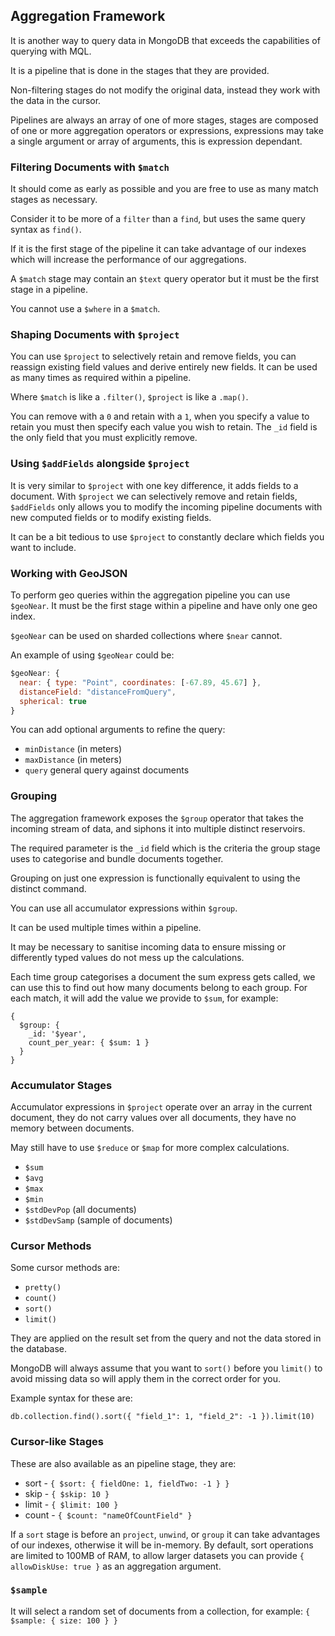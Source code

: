 ## Aggregation Framework

It is another way to query data in MongoDB that exceeds the capabilities of querying with MQL.

It is a pipeline that is done in the stages that they are provided.

Non-filtering stages do not modify the original data, instead they work with the data in the cursor.

Pipelines are always an array of one of more stages, stages are composed of one or more aggregation operators or expressions, expressions may take a single argument or array of arguments, this is expression dependant.

### Filtering Documents with `$match`

It should come as early as possible and you are free to use as many match stages as necessary.

Consider it to be more of a `filter` than a `find`, but uses the same query syntax as `find()`.

If it is the first stage of the pipeline it can take advantage of our indexes which will increase the performance of our aggregations.

A `$match` stage may contain an `$text` query operator but it must be the first stage in a pipeline.

You cannot use a `$where` in a `$match`.

### Shaping Documents with `$project`

You can use `$project` to selectively retain and remove fields, you can reassign existing field values and derive entirely new fields. It can be used as many times as required within a pipeline.

Where `$match` is like a `.filter()`, `$project` is like a `.map()`.

You can remove with a `0` and retain with a `1`, when you specify a value to retain you must then specify each value you wish to retain. The `_id` field is the only field that you must explicitly remove.

### Using `$addFields` alongside `$project`

It is very similar to `$project` with one key difference, it adds fields to a document. With `$project` we can selectively remove and retain fields, `$addFields` only allows you to modify the incoming pipeline documents with new computed fields or to modify existing fields.

It can be a bit tedious to use `$project` to constantly declare which fields you want to include.

### Working with GeoJSON

To perform geo queries within the aggregation pipeline you can use `$geoNear`. It must be the first stage within a pipeline and have only one geo index.

`$geoNear` can be used on sharded collections where `$near` cannot.

An example of using `$geoNear` could be:

```javascript
$geoNear: {
  near: { type: "Point", coordinates: [-67.89, 45.67] },
  distanceField: "distanceFromQuery",
  spherical: true
}
```

You can add optional arguments to refine the query:

- `minDistance` (in meters)
- `maxDistance` (in meters)
- `query` general query against documents

### Grouping

The aggregation framework exposes the `$group` operator that takes the incoming stream of data, and siphons it into multiple distinct reservoirs.

The required parameter is the `_id` field which is the criteria the group stage uses to categorise and bundle documents together.

Grouping on just one expression is functionally equivalent to using the distinct command.

You can use all accumulator expressions within `$group`.

It can be used multiple times within a pipeline.

It may be necessary to sanitise incoming data to ensure missing or differently typed values do not mess up the calculations.

Each time group categorises a document the sum express gets called, we can use this to find out how many documents belong to each group. For each match, it will add the value we provide to `$sum`, for example:

```
{
  $group: {
    _id: '$year',
    count_per_year: { $sum: 1 }
  }
}
```

### Accumulator Stages

Accumulator expressions in `$project` operate over an array in the current document, they do not carry values over all documents, they have no memory between documents.

May still have to use `$reduce` or `$map` for more complex calculations.

- `$sum`
- `$avg`
- `$max`
- `$min`
- `$stdDevPop` (all documents)
- `$stdDevSamp` (sample of documents)

### Cursor Methods

Some cursor methods are:

- `pretty()`
- `count()`
- `sort()`
- `limit()`

They are applied on the result set from the query and not the data stored in the database.

MongoDB will always assume that you want to `sort()` before you `limit()` to avoid missing data so will apply them in the correct order for you.

Example syntax for these are:

```
db.collection.find().sort({ "field_1": 1, "field_2": -1 }).limit(10)
```

### Cursor-like Stages

These are also available as an pipeline stage, they are:

- sort - `{ $sort: { fieldOne: 1, fieldTwo: -1 } }`
- skip - `{ $skip: 10 }`
- limit - `{ $limit: 100 }`
- count - `{ $count: "nameOfCountField" }`

If a `sort` stage is before an `project`, `unwind`, or `group` it can take advantages of our indexes, otherwise it will be in-memory. By default, sort operations are limited to 100MB of RAM, to allow larger datasets you can provide `{ allowDiskUse: true }` as an aggregation argument.

### `$sample`

It will select a random set of documents from a collection, for example: `{ $sample: { size: 100 } }`
